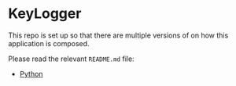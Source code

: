# KeyLogger

This repo is set up so that there are multiple versions of on how this application is composed.

Please read the relevant `README.md` file:

- [Python](./python/README.md)
